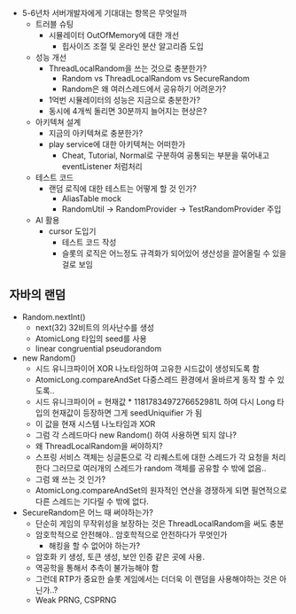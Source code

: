 
- 5-6년차 서버개발자에게 기대대는 항목은 무엇일까
	- 트러블 슈팅
		- 시뮬레이터 OutOfMemory에 대한 개선
			- 힙사이즈 조절 및 온라인 분산 알고리즘 도입
	- 성능 개선
		- ThreadLocalRandom을 쓰는 것으로 충분한가?
			- Random vs ThreadLocalRandom vs SecureRandom
			- Random은 왜 여러스레드에서 공유하기 어려운가?
		- 1억번 시뮬레이터의 성능은 지금으로 충분한가?
		- 동시에 4개씩 돌리면 30분까지 늘어지는 현상은?
	- 아키텍쳐 설계
		- 지금의 아키텍쳐로 충분한가?
		- play service에 대한 아키텍쳐는 어떠한가
			- Cheat, Tutorial, Normal로 구분하여 공통되는 부분을 묶어내고 eventListener 처럼처리
	- 테스트 코드
		- 랜덤 로직에 대한 테스트는 어떻게 할 것 인가?
			- AliasTable mock
			- RandomUtil -> RandomProvider -> TestRandomProvider 주입
	- AI 활용
		- cursor 도입기
			- 테스트 코드 작성
			- 슬롯의 로직은 어느정도 규격화가 되어있어 생산성을 끌어올릴 수 있을 걸로 보임


## 자바의 랜덤

- Random.nextInt()
	- next(32) 32비트의 의사난수를 생성
	- AtomicLong 타입의 seed를 사용
	- linear congruential pseudorandom
- new Random()
	- 시드 유니크파이어 XOR 나노타임하여 고유한 시드값이 생성되도록 함
	- AtomicLong.compareAndSet 다중스레드 환경에서 올바르게 동작 할 수 있도록..
	- 시드 유니크파이어 = 현재값 * 1181783497276652981L 하여 다시 Long 타입의 현재값이 등장하면 그게 seedUniquifier 가 됨
	- 이 값을 현재 시스템 나노타임과 XOR
	- 그럼 각 스레드마다 new Random() 하여 사용하면 되지 않나?
	- 왜 ThreadLocalRandom을 써야하지?
	- 스프링 서비스 객체는 싱글톤으로 각 리퀘스트에 대한 스레드가 각 요청을 처리한다 그러므로 여러개의 스레드가 random 객체를 공유할 수 밖에 없음..
	- 그럼 왜 쓰는 것 인가?
	- AtomicLong.compareAndSet의 원자적인 연산을 경쟁하게 되면 필연적으로 다른 스레드는 기다릴 수 밖에 없다.
- SecureRandom은 어느 때 써야하는가?
	- 단순히 게임의 무작위성을 보장하는 것은 ThreadLocalRandom을 써도 충분
	- 암호학적으로 안전해야.. 암호학적으로 안전하다가 무엇인가
		- 해킹을 할 수 없어야 하는가?
	- 암호화 키 생성, 토큰 생성, 보안 인증 같은 곳에 사용.
	- 역공학을 통해서 추측이 불가능해야 함
	- 그런데 RTP가 중요한 슬롯 게임에서는 더더욱 이 랜덤을 사용해야하는 것은 아닌가..?
	- Weak PRNG, CSPRNG